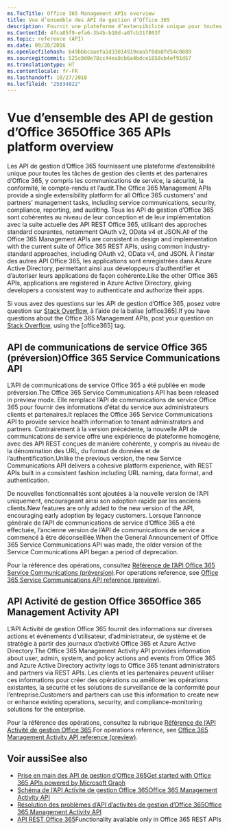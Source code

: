 ```yaml
---
ms.TocTitle: Office 365 Management APIs overview
title: Vue d’ensemble des API de gestion d’Office 365
description: Fournit une plateforme d’extensibilité unique pour toutes les tâches de gestion des clients et des partenaires d’Office 365, y compris les communications de service, la sécurité, la conformité, le compte-rendu et l’audit.
ms.ContentId: 4fca85f9-efa6-3b4b-b10d-a07cb31f803f
ms.topic: reference (API)
ms.date: 09/28/2016
ms.openlocfilehash: b49bbbcaaefa1d33014919eaa5f0da8fd54c0889
ms.sourcegitcommit: 525c0d0e78cc44ea8cb6a4bdce1858cb4ef91d57
ms.translationtype: HT
ms.contentlocale: fr-FR
ms.lasthandoff: 10/27/2018
ms.locfileid: "25834822"
---
```

# <a name="office-365-management-apis-overview"></a><span data-ttu-id="f4823-103">Vue d’ensemble des API de gestion d’Office 365</span><span class="sxs-lookup"><span data-stu-id="f4823-103">Office 365 APIs platform overview</span></span>

<span data-ttu-id="f4823-104">Les API de gestion d’Office 365 fournissent une plateforme d’extensibilité unique pour toutes les tâches de gestion des clients et des partenaires d’Office 365, y compris les communications de service, la sécurité, la conformité, le compte-rendu et l’audit.</span><span class="sxs-lookup"><span data-stu-id="f4823-104">The Office 365 Management APIs provide a single extensibility platform for all Office 365 customers' and partners' management tasks, including service communications, security, compliance, reporting, and auditing.</span></span> <span data-ttu-id="f4823-105">Tous les API de gestion d’Office 365 sont cohérentes au niveau de leur conception et de leur implémentation avec la suite actuelle des API REST Office 365, utilisant des approches standard courantes, notamment OAuth v2, OData v4 et JSON.</span><span class="sxs-lookup"><span data-stu-id="f4823-105">All of the Office 365 Management APIs are consistent in design and implementation with the current suite of Office 365 REST APIs, using common industry-standard approaches, including OAuth v2, OData v4, and JSON.</span></span> <span data-ttu-id="f4823-106">À l’instar des autres API Office 365, les applications sont enregistrées dans Azure Active Directory, permettant ainsi aux développeurs d’authentifier et d’autoriser leurs applications de façon cohérente.</span><span class="sxs-lookup"><span data-stu-id="f4823-106">Like the other Office 365 APIs, applications are registered in Azure Active Directory, giving developers a consistent way to authenticate and authorize their apps.</span></span>

<span data-ttu-id="f4823-107">Si vous avez des questions sur les API de gestion d’Office 365, posez votre question sur [Stack Overflow](http://stackoverflow.com/tags/office365), à l’aide de la balise [office365].</span><span class="sxs-lookup"><span data-stu-id="f4823-107">If you have questions about the Office 365 Management APIs, post your question on [Stack Overflow](http://stackoverflow.com/tags/office365), using the [office365] tag.</span></span>

## <a name="office-365-service-communications-api-preview"></a><span data-ttu-id="f4823-108">API de communications de service Office 365 (préversion)</span><span class="sxs-lookup"><span data-stu-id="f4823-108">Office 365 Service Communications API</span></span>

<span data-ttu-id="f4823-109">L’API de communications de service Office 365 a été publiée en mode préversion.</span><span class="sxs-lookup"><span data-stu-id="f4823-109">The Office 365 Service Communications API has been released in preview mode.</span></span> <span data-ttu-id="f4823-110">Elle remplace l’API de communications de service Office 365 pour fournir des informations d’état du service aux administrateurs clients et partenaires.</span><span class="sxs-lookup"><span data-stu-id="f4823-110">It replaces the Office 365 Service Communications API to provide service health information to tenant administrators and partners.</span></span> <span data-ttu-id="f4823-111">Contrairement à la version précédente, la nouvelle API de communications de service offre une expérience de plateforme homogène, avec des API REST conçues de manière cohérente, y compris au niveau de la dénomination des URL, du format de données et de l’authentification.</span><span class="sxs-lookup"><span data-stu-id="f4823-111">Unlike the previous version, the new Service Communications API delivers a cohesive platform experience, with REST APIs built in a consistent fashion including URL naming, data format, and authentication.</span></span>

<span data-ttu-id="f4823-112">De nouvelles fonctionnalités sont ajoutées à la nouvelle version de l’API uniquement, encourageant ainsi son adoption rapide par les anciens clients.</span><span class="sxs-lookup"><span data-stu-id="f4823-112">New features are only added to the new version of the API, encouraging early adoption by legacy customers.</span></span> <span data-ttu-id="f4823-113">Lorsque l’annonce générale de l’API de communications de service d’Office 365 a été effectuée, l’ancienne version de l’API de communications de service a commencé à être déconseillée.</span><span class="sxs-lookup"><span data-stu-id="f4823-113">When the General Announcement of Office 365 Service Communications API was made, the older version of the Service Communications API began a period of deprecation.</span></span> 

<span data-ttu-id="f4823-114">Pour la référence des opérations, consultez [Référence de l’API Office 365 Service Communications (préversion)](office-365-service-communications-api-reference.md).</span><span class="sxs-lookup"><span data-stu-id="f4823-114">For operations reference, see [Office 365 Service Communications API reference (preview)](office-365-service-communications-api-reference.md).</span></span>


## <a name="office-365-management-activity-api"></a><span data-ttu-id="f4823-115">API Activité de gestion Office 365</span><span class="sxs-lookup"><span data-stu-id="f4823-115">Office 365 Management Activity API</span></span>

<span data-ttu-id="f4823-116">L’API Activité de gestion Office 365 fournit des informations sur diverses actions et événements d’utilisateur, d’administrateur, de système et de stratégie à partir des journaux d’activité Office 365 et Azure Active Directory.</span><span class="sxs-lookup"><span data-stu-id="f4823-116">The Office 365 Management Activity API provides information about user, admin, system, and policy actions and events from Office 365 and Azure Active Directory activity logs to Office 365 tenant administrators and partners via REST APIs.</span></span> <span data-ttu-id="f4823-117">Les clients et les partenaires peuvent utiliser ces informations pour créer des opérations ou améliorer les opérations existantes, la sécurité et les solutions de surveillance de la conformité pour l’entreprise.</span><span class="sxs-lookup"><span data-stu-id="f4823-117">Customers and partners can use this information to create new or enhance existing operations, security, and compliance-monitoring solutions for the enterprise.</span></span> 

<span data-ttu-id="f4823-118">Pour la référence des opérations, consultez la rubrique [Référence de l’API Activité de gestion Office 365](office-365-management-activity-api-reference.md).</span><span class="sxs-lookup"><span data-stu-id="f4823-118">For operations reference, see [Office 365 Management Activity API reference (preview)](office-365-management-activity-api-reference.md).</span></span>

## <a name="see-also"></a><span data-ttu-id="f4823-119">Voir aussi</span><span class="sxs-lookup"><span data-stu-id="f4823-119">See also</span></span>

- [<span data-ttu-id="f4823-120">Prise en main des API de gestion d’Office 365</span><span class="sxs-lookup"><span data-stu-id="f4823-120">Get started with Office 365 APIs powered by Microsoft Graph</span></span>](get-started-with-office-365-management-apis.md)
- [<span data-ttu-id="f4823-121">Schéma de l’API Activité de gestion Office 365</span><span class="sxs-lookup"><span data-stu-id="f4823-121">Office 365 Management Activity API</span></span>](office-365-management-activity-api-schema.md)
- [<span data-ttu-id="f4823-122">Résolution des problèmes d’API d’activités de gestion d’Office 365</span><span class="sxs-lookup"><span data-stu-id="f4823-122">Office 365 Management Activity API</span></span>](troubleshooting-the-office-365-management-activity-api.md)
- <span data-ttu-id="f4823-123">[API REST Office 365](https://docs.microsoft.com/fr-FR/previous-versions/office/office-365-api/how-to/platform-development-overview)</span><span class="sxs-lookup"><span data-stu-id="f4823-123">[](https://docs.microsoft.com/fr-FR/previous-versions/office/office-365-api/how-to/platform-development-overview)Functionality available only in Office 365 REST APIs</span></span>

